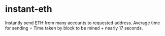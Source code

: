 # instant-eth
Instantly send ETH from many accounts to requested address.
Average time for sending = Time taken by block to be mined + nearly 17 seconds.
